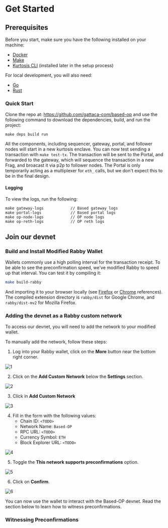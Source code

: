 # Get Started

## Prerequisites

Before you start, make sure you have the following installed on your machine:

- [Docker](https://docs.docker.com/get-docker/)
- [Make](https://www.gnu.org/software/make/)
- [Kurtosis CLI](https://docs.kurtosis.com/install/) (installed later in the setup process)

For local development, you will also need:
- [Go](https://golang.org/dl/)
- [Rust](https://www.rust-lang.org/tools/install)

### Quick Start

Clone the repo at: https://github.com/gattaca-com/based-op and use the following command to download the dependencies, build, and run the project:

```shell
make deps build run
```

All the components, including sequencer, gateway, portal, and follower nodes will start in a new kurtosis enclave.
You can now test sending a transaction with `make test-tx`.
The transaction will be sent to the Portal, and forwarded to the gateway, which will sequence the transaction in a new Frag, and broacast it via p2p to follower nodes.
The Portal is only temporarily acting as a multiplexer for `eth_` calls, but we don't expect this to be in the final design.

#### Logging

To view the logs, run the following:

```shell
make gateway-logs            // Based gateway logs
make portal-logs             // Based portal logs
make op-node-logs            // OP node logs
make op-reth-logs            // OP reth logs
```

## Join our devnet

### Build and Install Modified Rabby Wallet

Wallets commonly use a high polling interval for the transaction receipt. To be able to see the preconfirmation speed, we've modified Rabby to speed up that interval. You can test it by compiling it:

```sh
make build-rabby
```

And importing it to your browser locally (see [Firefox](https://extensionworkshop.com/documentation/develop/temporary-installation-in-firefox/) or [Chrome](https://developer.chrome.com/docs/extensions/get-started/tutorial/hello-world?hl=es-419#load-unpacked) references). The compiled extension directory is `rabby/dist` for Google Chrome, and `rabby/dist-mv2` for Mozilla Firefox.

### Adding the devnet as a Rabby custom network

To access our devnet, you will need to add the network to your modified wallet.

To manually add the network, follow these steps:

1. Log into your Rabby wallet, click on the **More** button near the bottom right corner.

![1](../../static/img/wallet_tutorial/step_1.png)

2. Click on the **Add Custom Network** below the **Settings** section.

![2](../../static/img/wallet_tutorial/step_2.png)

3. Click in **Add Custom Network**

![3](../../static/img/wallet_tutorial/step_3.png)

4. Fill in the form with the following values:
    - Chain ID: `<TODO>`
    - Network Name: `Based-OP`
    - RPC URL: `<TODO>`
    - Currency Symbol: `ETH`
    - Block Explorer URL: `<TODO>`

![4](../../static/img/wallet_tutorial/step_4.png)

5. Toggle the **This network supports preconfirmations** option.

![5](../../static/img/wallet_tutorial/step_5.png)

6. Click on **Confirm**.

![6](../../static/img/wallet_tutorial/step_6.png)

You can now use the wallet to interact with the Based-OP devnet. Read the section below to learn how to witness preconfirmations.

### Witnessing Preconfirmations



